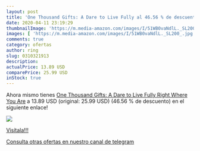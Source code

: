 ```yaml
---
layout: post
title: 'One Thousand Gifts: A Dare to Live Fully al 46.56 % de descuento'
date: 2020-04-11 23:19:29
thumbnailImage: 'https://m.media-amazon.com/images/I/51WB0vaNdlL._SL200_.jpg'
images: [ 'https://m.media-amazon.com/images/I/51WB0vaNdlL._SL200_.jpg' ]
comments: true
category: ofertas
author: ring
slug: 0310321913
description:
actualPrice: 13.89 USD
comparePrice: 25.99 USD
inStock: true
---
```


Ahora mismo tienes [One Thousand Gifts: A Dare to Live Fully Right Where You Are](https://www.amazon.com/dp/0310321913/?tag=redken08-20) a 13.89 USD (original: 25.99 USD) (46.56 %  de descuento) en el siguiente enlace!

[![](https://m.media-amazon.com/images/I/51WB0vaNdlL._SL200_.jpg)](https://www.amazon.com/dp/0310321913/?tag=redken08-20)

[Visítala!!!](https://www.amazon.com/dp/0310321913/?tag=redken08-20)

[Consulta otras ofertas en nuestro canal de telegram](https://t.me/s/ofertas25)
